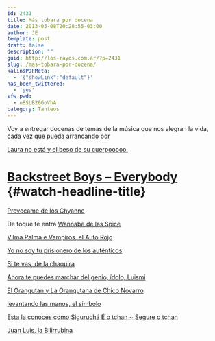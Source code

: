 ```yaml
---
id: 2431
title: Más tobara por docena
date: 2013-05-08T20:28:55-03:00
author: JE
template: post
draft: false
description: ""
guid: http://los-rayos.com.ar/?p=2431
slug: /mas-tobara-por-docena/
kalinsPDFMeta:
  - '{"showLink":"default"}'
has_been_twittered:
  - 'yes'
sfw_pwd:
  - n8SLB26GoVhA
category: Tanteos
---
```

Voy a entregar docenas de temas de la música que nos alegran la vida, cada vez que pueda arrancando por

[Laura no está y el beso de su cuerpooooo.](https://www.youtube.com/watch?v=DAIxrSvq6bo)

# [Backstreet Boys &#8211; Everybody](https://www.youtube.com/watch?v=6M6samPEMpM) {#watch-headline-title}

[Provocame de los Chyanne](https://www.youtube.com/watch?v=Rnm6eZhH_H8)

De toque te entra [Wannabe de las Spice](http://www.youtube.com/watch?v=gJLIiF15wjQ)

[Vilma Palma e Vampiros, el Auto Rojo](http://www.youtube.com/watch?v=gM9MsnKODMQ)

[Yo no soy tu prisionero de los auténticos](http://www.youtube.com/watch?v=N5tu_F6oAjo)

[Si te vas, de la chaquira](https://www.youtube.com/watch?v=G7JFt1tYkcs)

[Ahora te puedes marchar del genio, ídolo, Luismi](https://www.youtube.com/watch?v=yG7MPEQm1-w)

[El Orangutan y La Orangutana de Chico Novarro](https://www.youtube.com/watch?v=rbo1Ry1HO_I)

[levantando las manos, el simbolo](http://www.youtube.com/watch?v=pFJvw5Anb2w)

[Esta la conoces como Siguruchá É o tchan ~ Segure o tchan](http://www.youtube.com/watch?v=M3wnH04Eus0)

[Juan Luis, la Bilirrubina](http://www.youtube.com/watch?v=f6vxmoSa1ok)